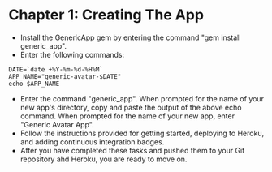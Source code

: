 # Chapter 1: Creating The App

* Install the GenericApp gem by entering the command "gem install generic_app".
* Enter the following commands:
```
DATE=`date +%Y-%m-%d-%H%M`
APP_NAME="generic-avatar-$DATE"
echo $APP_NAME
```
* Enter the command "generic_app".  When prompted for the name of your new app's directory, copy and paste the output of the above echo command.  When prompted for the name of your new app, enter "Generic Avatar App".
* Follow the instructions provided for getting started, deploying to Heroku, and adding continuous integration badges.
* After you have completed these tasks and pushed them to your Git repository ahd Heroku, you are ready to move on.
